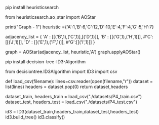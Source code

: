 pip install heuristicsearch

from heuristicsearch.ao_star import AOStar

print("Graph - 1")
heuristic ={'A':1,'B':6,'C':12,'D':10,'E':4,'F':4,'G':5,'H':7}

adjacency_list = {
    'A' : [[('B',1),('C',1)],[('D',1)]],
    'B' : [[('G',1),('H',1)]],
    #'C':[[('J',1)]],
    'D' : [[('E',1),('F',1)]],
    #'G':[[('I',1)]]
}

graph = AOStar(adjacency_list, heuristic,'A')
graph.applyAOStar()

pip install decision-tree-ID3-Algorithm

from decisiontree.ID3Algorithm import ID3
import csv

def load_csv(filename):
    lines=csv.reader(open(filename,"r"))
    dataset = list(lines) 
    headers = dataset.pop(0) 
    return dataset,headers

dataset_train, headers_train = load_csv("./datasets/P4_train.csv")
dataset_test, headers_test = load_csv("./datasets/P4_test.csv")

id3 = ID3(dataset_train,headers_train,dataset_test,headers_test)
id3.build_tree()
id3.classify()
